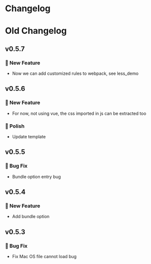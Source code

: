 # Changelog



# Old Changelog

## v0.5.7

### 🚀 New Feature

- Now we can add customized rules to webpack, see less_demo

## v0.5.6

### 🚀 New Feature

-  For now, not using vue, the css imported in js can be extracted too

### 💅 Polish

- Update template


## v0.5.5

### 🐛 Bug Fix

- Bundle option entry bug

## v0.5.4

### 🚀 New Feature

- Add bundle option

## v0.5.3

### 🐛 Bug Fix

- Fix Mac OS file cannot load bug